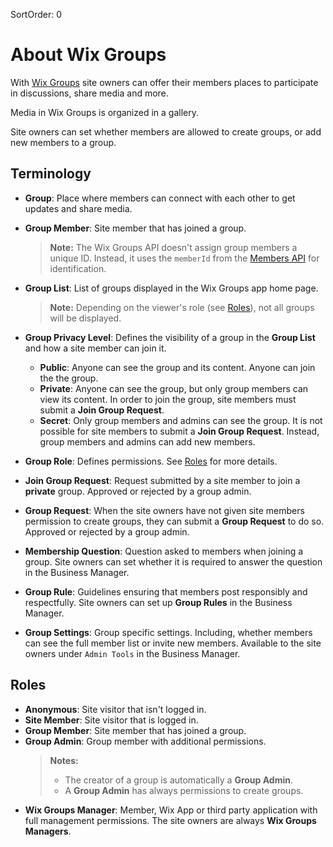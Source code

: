 SortOrder: 0
# About Wix Groups


With [Wix Groups](https://support.wix.com/en/article/wix-groups-about-groups) site owners can offer their members places to participate in discussions, share media and more.

Media in Wix Groups is organized in a gallery.

Site owners can set whether members are allowed to create groups, or add new members to a group.


## Terminology


- **Group**: Place where members can connect with each other to get updates and share media.
- **Group Member**: Site member that has joined a group.

  >**Note:** The Wix Groups API doesn't assign group members a unique ID. Instead, it uses the `memberId` from the [Members API](https://dev.wix.com/api/rest/members/members/about-wix-members) for identification.
- **Group List**: List of groups displayed in the Wix Groups app home page.

  >**Note:** Depending on the viewer's role (see [Roles](https://dev.wix.com/api/rest/wix-groups/groups/introduction#wix-groups_groups_introduction_roles)), not all groups will be displayed.
- **Group Privacy Level**: Defines the visibility of a group in the **Group List** and how a site member can join it.
  - **Public**: Anyone can see the group and its content. Anyone can join the the group.
  - **Private**: Anyone can see the group, but only group members can view its content. In order to join the group, site members must submit a **Join Group Request**.
  - **Secret**: Only group members and admins can see the group. It is not possible for site members to submit a **Join Group Request**. Instead, group members and admins can add new members.

- **Group Role**: Defines permissions. See [Roles](https://dev.wix.com/api/rest/wix-groups/groups/introduction#wix-groups_groups_introduction_roles) for more details.
- **Join Group Request**: Request submitted by a site member to join a **private** group. Approved or rejected by a group admin.
- **Group Request**: When the site owners have not given site members permission to create groups, they can submit a **Group Request** to do so. Approved or rejected by a group admin.
- **Membership Question**: Question asked to members when joining a group. Site owners can set whether it is required to answer the question in the Business Manager.
- **Group Rule**: Guidelines ensuring that members post responsibly and respectfully. Site owners can set up **Group Rules** in the Business Manager.
- **Group Settings**: Group specific settings. Including, whether members can see the full member list or invite new members. Available to the site owners under `Admin Tools` in the Business Manager.


## Roles


- **Anonymous**: Site visitor that isn't logged in.
- **Site Member**: Site visitor that is logged in.
- **Group Member**: Site member that has joined a group.
- **Group Admin**: Group member with additional permissions.
  >**Notes:**
  > + The creator of a group is automatically a **Group Admin**.
  > + A **Group Admin** has always permissions to create groups.
- **Wix Groups Manager**: Member, Wix App or third party application with full management permissions. The site owners are always **Wix Groups Managers**.
